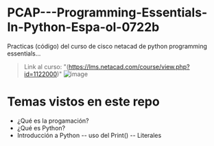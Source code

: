 # PCAP---Programming-Essentials-In-Python-Espa-ol-0722b
Practicas (código) del curso de cisco netacad de python programming essentials...

> Link al curso: "(https://lms.netacad.com/course/view.php?id=1122000)"
![image](/image/ciscopy.jpg)

# Temas vistos en este repo
-  ¿Qué es la progamación?
-  ¿Qué es Python?
-  Introducción a Python
-- uso del Print()
-- Literales
